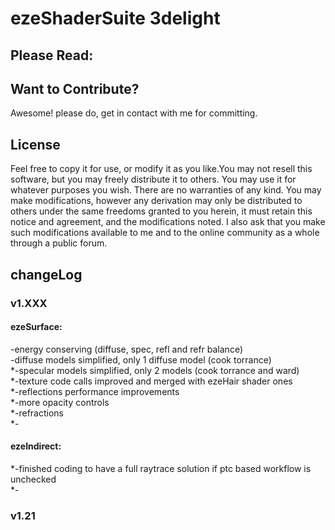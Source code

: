 ezeShaderSuite 3delight
==============

Please Read: 
---------------

Want to Contribute?
---------------
Awesome! please do, get in contact with me for committing.

License
---------------
Feel free to copy it for use, or modify it as you like.You may not resell this software,
but you may freely distribute it to others. You may use it for whatever purposes you wish.
There are no warranties of any kind. You may make modifications, however any derivation 
may only be distributed to others under the same freedoms granted to you herein, it must
retain this notice and agreement, and the modifications noted. I also ask that you make
such modifications available to me and to the online community as a whole through a public
forum.

changeLog
---------------
### v1.XXX
#### ezeSurface:<br />
  -energy conserving (diffuse, spec, refl and refr balance)<br />
  -diffuse models simplified, only 1 diffuse model (cook torrance)<br />
  *-specular models simplified, only 2 models (cook torrance and ward)<br />
  *-texture code calls improved and merged with ezeHair shader ones<br />
  *-reflections performance improvements<br />
  *-more opacity controls<br />
  *-refractions<br />
  *-<br />
#### ezeIndirect:<br />
  *-finished coding to have a full raytrace solution if ptc based workflow is unchecked<br />
  *-<br />

### v1.21 
